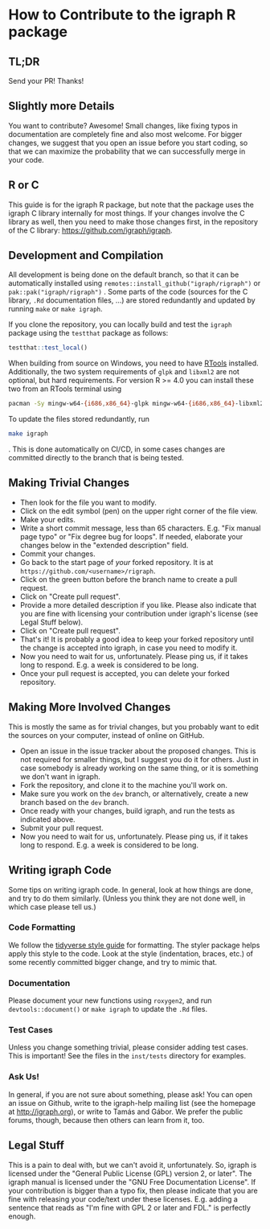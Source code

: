 # How to Contribute to the igraph R package

## TL;DR

Send your PR! Thanks!

## Slightly more Details

You want to contribute? Awesome! Small changes, like fixing typos in
documentation are completely fine and also most welcome. For bigger
changes, we suggest that you open an issue before you start coding, so that
we can maximize the probability that we can successfully merge in your
code.

## R or C

This guide is for the igraph R package, but note that the package uses the
igraph C library internally for most things. If your changes involve the C
library as well, then you need to make those changes first, in the repository
of the C library: https://github.com/igraph/igraph.

## Development and Compilation

All development is being done on the default branch, so that it can be
automatically installed using `remotes::install_github("igraph/rigraph")`
or `pak::pak("igraph/rigraph")` . Some parts of the code (sources for the
C library, `.Rd` documentation files, ...) are stored redundantly
and updated by running `make` or `make igraph`.

If you clone the repository, you can locally build and test the `igraph`
package using the `testthat` package as follows:

```R
testthat::test_local()
```

When building from source on Windows, you need to have
[RTools](https://cran.r-project.org/bin/windows/Rtools/) installed.
Additionally, the two system requirements of `glpk` and `libxml2` are
not optional, but hard requirements. For version R >= 4.0 you can install these
two from an RTools terminal using

```sh
pacman -Sy mingw-w64-{i686,x86_64}-glpk mingw-w64-{i686,x86_64}-libxml2
```

To update the files stored redundantly, run

```sh
make igraph
```

. This is done automatically on CI/CD, in some cases changes are committed
directly to the branch that is being tested.

## Making Trivial Changes

- Then look for the file you want to modify.
- Click on the edit symbol (pen) on the upper right corner of the file
  view.
- Make your edits.
- Write a short commit message, less than 65 characters. E.g. "Fix manual
  page typo" or "Fix degree bug for loops". If needed, elaborate your
  changes below in the "extended description" field.
- Commit your changes.
- Go back to the start page of _your_ forked repository. It is at
  `https://github.com/<username>/rigraph`.
- Click on the green button before the branch name to create a pull
  request.
- Click on "Create pull request".
- Provide a more detailed description if you like. Please also indicate
  that you are fine with licensing your contribution under igraph's license
  (see Legal Stuff below).
- Click on "Create pull request".
- That's it! It is probably a good idea to keep your forked repository
  until the change is accepted into igraph, in case you need to modify it.
- Now you need to wait for us, unfortunately. Please ping us, if it takes
  long to respond. E.g. a week is considered to be long.
- Once your pull request is accepted, you can delete your forked repository.

## Making More Involved Changes

This is mostly the same as for trivial changes, but you probably want to
edit the sources on your computer, instead of online on GitHub.

- Open an issue in the issue tracker about the proposed changes. This is
  not required for smaller things, but I suggest you do it for others. Just
  in case somebody is already working on the same thing, or it is something
  we don't want in igraph.
- Fork the repository, and clone it to the machine you'll work on.
- Make sure you work on the `dev` branch, or alternatively, create a new branch
  based on the `dev` branch.
- Once ready with your changes, build igraph, and run the tests as indicated above.
- Submit your pull request.
- Now you need to wait for us, unfortunately. Please ping us, if it takes
  long to respond. E.g. a week is considered to be long.

## Writing igraph Code

Some tips on writing igraph code. In general, look at how things are done,
and try to do them similarly. (Unless you think they are not done well, in
which case please tell us.)

### Code Formatting

We follow the [tidyverse style guide](https://style.tidyverse.org/) for
formatting. The styler package helps apply this style to the code.
Look at the style (indentation, braces, etc.) of some recently committed
bigger change, and try to mimic that.

### Documentation

Please document your new functions using `roxygen2`, and run `devtools::document()`
or `make igraph` to update the `.Rd` files.

### Test Cases

Unless you change something trivial, please consider adding test cases.
This is important! See the files in the `inst/tests` directory for
examples.

### Ask Us!

In general, if you are not sure about something, please ask! You can
open an issue on Github, write to the igraph-help mailing list (see the
homepage at http://igraph.org), or write to Tamás and Gábor. We prefer
the public forums, though, because then others can learn from it, too.

## Legal Stuff

This is a pain to deal with, but we can't avoid it, unfortunately. So,
igraph is licensed under the "General Public License (GPL) version 2, or
later". The igraph manual is licensed under the "GNU Free Documentation
License". If your contribution is bigger than a typo fix, then please
indicate that you are fine with releasing your code/text under these
licenses. E.g. adding a sentence that reads as "I'm fine with GPL 2 or
later and FDL." is perfectly enough.
